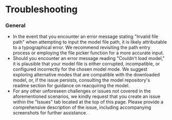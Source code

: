 # Troubleshooting
### General
- In the event that you encounter an error message stating "Invalid file path" when attempting to input the model file path, it is likely attributable to a typographical error. We recommend revisiting the path entry process or employing the file picker function for a more accurate input.
- Should you encounter an error message reading "Couldn't load model," it is plausible that your model file is either corrupted, incompatible, or configured incorrectly for the chosen model mode. We suggest exploring alternative modes that are compatible with the downloaded model, or, if the issue persists, consulting the model repository's readme section for guidance on reacquiring the model.
- For any other unforeseen challenges or issues not covered in the aforementioned scenarios, we kindly request that you create an issue within the "Issues" tab located at the top of this page. Please provide a comprehensive description of the issue, including accompanying screenshots for further assistance.